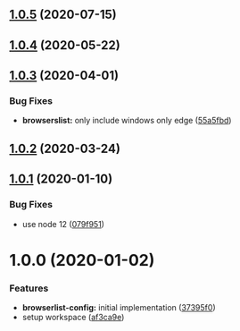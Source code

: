## [1.0.5](https://github.com/xeroxinteractive/config/compare/xerox-browserslist-config-1.0.4...xerox-browserslist-config-1.0.5) (2020-07-15)

## [1.0.4](https://github.com/xeroxinteractive/config/compare/xerox-browserslist-config-1.0.3...xerox-browserslist-config-1.0.4) (2020-05-22)

## [1.0.3](https://github.com/xeroxinteractive/config/compare/xerox-browserslist-config-1.0.2...xerox-browserslist-config-1.0.3) (2020-04-01)


### Bug Fixes

* **browserslist:** only include windows only edge ([55a5fbd](https://github.com/xeroxinteractive/config/commit/55a5fbd10a6a70e9131810f45b4bcba1c53f2971))

## [1.0.2](https://github.com/xeroxinteractive/config/compare/xerox-browserslist-config-1.0.1...xerox-browserslist-config-1.0.2) (2020-03-24)

## [1.0.1](https://github.com/xeroxinteractive/config/compare/xerox-browserslist-config-1.0.0...xerox-browserslist-config-1.0.1) (2020-01-10)


### Bug Fixes

* use node 12 ([079f951](https://github.com/xeroxinteractive/config/commit/079f951f080f77c1dbc13eee46396470819181a4))

# 1.0.0 (2020-01-02)


### Features

* **browserlist-config:** initial implementation ([37395f0](https://github.com/xeroxinteractive/config/commit/37395f0f9e73f15f23b9af4e399416027d424e2d))
* setup workspace ([af3ca9e](https://github.com/xeroxinteractive/config/commit/af3ca9e7771cd95f82e72808a5ee8800ff1374a3))
